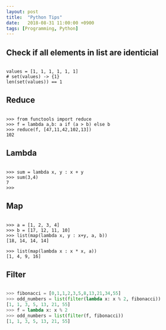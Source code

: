 ```yaml
---
layout: post
title:  "Python Tips"
date:   2018-08-31 11:00:00 +0900
tags: [Programming, Python]
---
```


## Check if all elements in list are identicial

```

values = [1, 1, 1, 1, 1, 1]
# set(values) -> {1}
len(set(values)) == 1

```

## Reduce

```

>>> from functools import reduce
>>> f = lambda a,b: a if (a > b) else b
>>> reduce(f, [47,11,42,102,13])
102

```

## Lambda

```

>>> sum = lambda x, y : x + y
>>> sum(3,4)
7
>>> 

```

## Map

```

>>> a = [1, 2, 3, 4]
>>> b = [17, 12, 11, 10]
>>> list(map(lambda x, y : x+y, a, b))
[18, 14, 14, 14]

>>> list(map(lambda x : x * x, a))
[1, 4, 9, 16]

```

## Filter

```Python

>>> fibonacci = [0,1,1,2,3,5,8,13,21,34,55]
>>> odd_numbers = list(filter(lambda x: x % 2, fibonacci))
[1, 1, 3, 5, 13, 21, 55]
>>> f = lambda x: x % 2
>>> odd_numbers = list(filter(f, fibonacci))
[1, 1, 3, 5, 13, 21, 55]

```